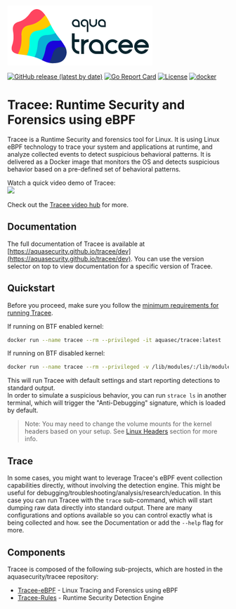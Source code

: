 ![Tracee Logo](docs/images/tracee.png)

[![GitHub release (latest by date)](https://img.shields.io/github/v/release/aquasecurity/tracee)](https://github.com/aquasecurity/tracee/releases)
[![Go Report Card](https://goreportcard.com/badge/github.com/aquasecurity/tracee)](https://goreportcard.com/report/github.com/aquasecurity/tracee)
[![License](https://img.shields.io/github/license/aquasecurity/tracee)](https://github.com/aquasecurity/tracee/blob/main/LICENSE)
[![docker](https://badgen.net/docker/pulls/aquasec/tracee)](https://hub.docker.com/r/aquasec/tracee)

# Tracee: Runtime Security and Forensics using eBPF

Tracee is a Runtime Security and forensics tool for Linux. It is using Linux eBPF technology to trace your system and applications at runtime, and analyze collected events to detect suspicious behavioral patterns. It is delivered as a Docker image that monitors the OS and detects suspicious behavior based on a pre-defined set of behavioral patterns.

Watch a quick video demo of Tracee: <br>
<a href="https://youtu.be/9qxaOYto_5g"><img src="http://i3.ytimg.com/vi/9qxaOYto_5g/maxresdefault.jpg" width="400"></a>

Check out the [Tracee video hub](https://info.aquasec.com/ebpf-runtime-security) for more.

## Documentation

The full documentation of Tracee is available at [https://aquasecurity.github.io/tracee/dev](https://aquasecurity.github.io/tracee/dev). You can use the version selector on top to view documentation for a specific version of Tracee.

## Quickstart

Before you proceed, make sure you follow the [minimum requirements for running Tracee](https://aquasecurity.github.io/tracee/dev/install/prerequisites/).

If running on BTF enabled kernel:

```bash
docker run --name tracee --rm --privileged -it aquasec/tracee:latest
```

If running on BTF disabled kernel:

```bash
docker run --name tracee --rm --privileged -v /lib/modules/:/lib/modules/:ro -v /usr/src:/usr/src:ro -v /tmp/tracee:/tmp/tracee -it aquasec/tracee:latest

```
This will run Tracee with default settings and start reporting detections to standard output.  
In order to simulate a suspicious behavior, you can run `strace ls` in another terminal, which will trigger the "Anti-Debugging" signature, which is loaded by default.

> Note: You may need to change the volume mounts for the kernel headers based on your setup. See [Linux Headers](https://aquasecurity.github.io/tracee/install/headers.md) section for more info.

## Trace

In some cases, you might want to leverage Tracee's eBPF event collection capabilities directly, without involving the detection engine. This might be useful for debugging/troubleshooting/analysis/research/education. In this case you can run Tracee with the `trace` sub-command, which will start dumping raw data directly into standard output. There are many configurations and options available so you can control exactly what is being collected and how. see the Documentation or add the `--help` flag for more.

## Components

Tracee is composed of the following sub-projects, which are hosted in the aquasecurity/tracee repository:
- [Tracee-eBPF](tracee-ebpf) - Linux Tracing and Forensics using eBPF
- [Tracee-Rules](tracee-rules) - Runtime Security Detection Engine
